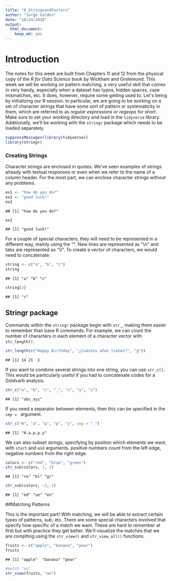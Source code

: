 ```yaml
---
title: "8_StringsandFactors"
author: "Jorge Valdes"
date: "10/24/2018"
output: 
  html_document:
    keep_md: yes
---
```


# Introduction

The notes for this week are built from Chapters 11 and 12 from the physical copy of the _R for Data Science_ book by Wickham and Grolemund. This week we will be working on pattern matching, a very useful skill that comes in very handy, especially when a dataset has typos, hidden spaces, case mismatches, etc. It does, however, require some getting used to. Let's being by initializing our R session. In particular, we are going to be working on a set of character strings that have some sort of pattern or systematicity in them, which are referred to as _regular expressions_ or _regexps_ for short. Make sure to set your working directory and load in the `tidyverse` library. Additionally, we'll be working with the `stringr` package which needs to be loaded separately.


```r
suppressMessages(library(tidyverse))
library(stringr)
```

### Creating Strings

Character strings are enclosed in quotes. We've seen examples of strings already with textual responses or even when we refer to the name of a column header. For the most part, we can enclose character strings without any problems. 


```r
ex1 <- "how do you do?"
ex2 <- "good luck!"
ex1
```

```
## [1] "how do you do?"
```

```r
ex2
```

```
## [1] "good luck!"
```

For a couple of special characters, they will need to be represented in a different way, mainly using the "\". New lines are represented as "\n" and tabs are represented as "\t". To create a vector of characters, we would need to concatenate:


```r
string <- c("a", "b", "c")
string
```

```
## [1] "a" "b" "c"
```

```r
string[3]
```

```
## [1] "c"
```

## Stringr package

Commands within the `stringr` package begin with `str_`, making them easier to remember than base R commands. For example, we can count the number of characters in each element of a character vector with `str_length()`. 


```r
str_length(c("Happy Birthday", "¿Cuántos años tienes?", "g"))
```

```
## [1] 14 21  1
```

If you want to combine several strings into one string, you can use `str_c()`. This would be particularly useful if you had to concatenate codes for a Goldvarb analysis. 


```r
str_c("a", "b", "c", "_", "x", "y", "z")
```

```
## [1] "abc_xyz"
```

If you need a separator between elements, then this can be specified in the `sep = ` argument. 


```r
str_c("H", "a", "p", "p", "y", sep = ".")
```

```
## [1] "H.a.p.p.y"
```

We can also subset strings, specifying by position which elements we want, with `start` and `end` arguments. positive numbers count from the left edge, negative numbers from the right edge. 


```r
colors <- c("red", "blue", "green")
str_sub(colors, 1, 2)
```

```
## [1] "re" "bl" "gr"
```

```r
str_sub(colors, -2,-1)
```

```
## [1] "ed" "ue" "en"
```

##Matching Patterns

This is the important part! With matching, we will be able to extract certain types of patterns, sub, etc. There are some special characters involved that specify how specific of a match we want. These are hard to remember at first but with practice they get better. We'll visualize the matches that we are complting using the `str_view()` and `str_view_all()` functions. 


```r
fruits <- c("apple", "banana", "pear")
fruits
```

```
## [1] "apple"  "banana" "pear"
```

```r
#match "an"
str_view(fruits, "an")
```

<!--html_preserve--><div id="htmlwidget-37e5f9d0018349055b5d" style="width:960px;height:100%;" class="str_view html-widget"></div>
<script type="application/json" data-for="htmlwidget-37e5f9d0018349055b5d">{"x":{"html":"<ul>\n  <li>apple<\/li>\n  <li>b<span class='match'>an<\/span>ana<\/li>\n  <li>pear<\/li>\n<\/ul>"},"evals":[],"jsHooks":[]}</script><!--/html_preserve-->

Notice this is an exact match and it matches the first instance of "an". If we use a "." it searches for any character except a new line. 


```r
str_view(fruits, ".a.")
```

<!--html_preserve--><div id="htmlwidget-24a43ef05b79e9a3a4f3" style="width:960px;height:100%;" class="str_view html-widget"></div>
<script type="application/json" data-for="htmlwidget-24a43ef05b79e9a3a4f3">{"x":{"html":"<ul>\n  <li>apple<\/li>\n  <li><span class='match'>ban<\/span>ana<\/li>\n  <li>p<span class='match'>ear<\/span><\/li>\n<\/ul>"},"evals":[],"jsHooks":[]}</script><!--/html_preserve-->

There are special ways to handle special characters--but let's just stick to the basics for now. 

We can also specify edges to search from. These are ferred to as anchors. To indicate the left edge, use "^", for the right edge, use "$". 


```r
str_view(fruits, "^a")
```

<!--html_preserve--><div id="htmlwidget-ebfaec44f6df47fb7b0f" style="width:960px;height:100%;" class="str_view html-widget"></div>
<script type="application/json" data-for="htmlwidget-ebfaec44f6df47fb7b0f">{"x":{"html":"<ul>\n  <li><span class='match'>a<\/span>pple<\/li>\n  <li>banana<\/li>\n  <li>pear<\/li>\n<\/ul>"},"evals":[],"jsHooks":[]}</script><!--/html_preserve-->
Notice that this looks for an a from the beginning of a string. 


```r
str_view(fruits, "a$")
```

<!--html_preserve--><div id="htmlwidget-84abbae4e744858e2e2e" style="width:960px;height:100%;" class="str_view html-widget"></div>
<script type="application/json" data-for="htmlwidget-84abbae4e744858e2e2e">{"x":{"html":"<ul>\n  <li>apple<\/li>\n  <li>banan<span class='match'>a<\/span><\/li>\n  <li>pear<\/li>\n<\/ul>"},"evals":[],"jsHooks":[]}</script><!--/html_preserve-->
and note that this searches for an "a" from the end of the string. 

We can combine both for more specificity.


```r
desserts <- c("apple pie", "apple", "apple tart")
str_view(desserts, "^apple$")
```

<!--html_preserve--><div id="htmlwidget-81e1217cd3d9a9fdcb55" style="width:960px;height:100%;" class="str_view html-widget"></div>
<script type="application/json" data-for="htmlwidget-81e1217cd3d9a9fdcb55">{"x":{"html":"<ul>\n  <li>apple pie<\/li>\n  <li><span class='match'>apple<\/span><\/li>\n  <li>apple tart<\/li>\n<\/ul>"},"evals":[],"jsHooks":[]}</script><!--/html_preserve-->

###More specials

Here are some additional special matches. 

  * \d matches any digit
  * \s matches any whitespace, including space, tab, newline
  * [abc] matches a, b, or c
  * [^abc] matches anything but a, b, or c
  
We can use the "or" operator (the vertical pipe, "|") to select between options. 


```r
str_view(c("grey", "gray", "groy"), "gr(e|a)y")
```

<!--html_preserve--><div id="htmlwidget-d1a415015d9bb0086b00" style="width:960px;height:100%;" class="str_view html-widget"></div>
<script type="application/json" data-for="htmlwidget-d1a415015d9bb0086b00">{"x":{"html":"<ul>\n  <li><span class='match'>grey<\/span><\/li>\n  <li><span class='match'>gray<\/span><\/li>\n  <li>groy<\/li>\n<\/ul>"},"evals":[],"jsHooks":[]}</script><!--/html_preserve-->

##Repetition
We can also specify how many times a pattern can match with the following special characers.

  * ?: 0 or 1
  * +: 1 or more
  * *: 0 or more (often referred to as wildcard character)
  
Treat these matches as literal. Following an example from the book:


```r
x <- "1888 is the longest year in Roman numberals: MDCCCLXXXVIII"
x
```

```
## [1] "1888 is the longest year in Roman numberals: MDCCCLXXXVIII"
```

matching 0 or 1 "CCs":

```r
str_view(x, "CC?")
```

<!--html_preserve--><div id="htmlwidget-15f6e07da1cd58eff040" style="width:960px;height:100%;" class="str_view html-widget"></div>
<script type="application/json" data-for="htmlwidget-15f6e07da1cd58eff040">{"x":{"html":"<ul>\n  <li>1888 is the longest year in Roman numberals: MD<span class='match'>CC<\/span>CLXXXVIII<\/li>\n<\/ul>"},"evals":[],"jsHooks":[]}</script><!--/html_preserve-->
We found a "CC"" without a repetition so that matches the 0 criterion.


```r
str_view(x, "CC+")
```

<!--html_preserve--><div id="htmlwidget-b5129cd6bc897230f08a" style="width:960px;height:100%;" class="str_view html-widget"></div>
<script type="application/json" data-for="htmlwidget-b5129cd6bc897230f08a">{"x":{"html":"<ul>\n  <li>1888 is the longest year in Roman numberals: MD<span class='match'>CCC<\/span>LXXXVIII<\/li>\n<\/ul>"},"evals":[],"jsHooks":[]}</script><!--/html_preserve-->
Here, the match specifies a repetition of at least once, so the answer is now "CCC".


```r
str_view(x, "C[LX]+")
```

<!--html_preserve--><div id="htmlwidget-32211b4b6aac3d493254" style="width:960px;height:100%;" class="str_view html-widget"></div>
<script type="application/json" data-for="htmlwidget-32211b4b6aac3d493254">{"x":{"html":"<ul>\n  <li>1888 is the longest year in Roman numberals: MDCC<span class='match'>CLXXX<\/span>VIII<\/li>\n<\/ul>"},"evals":[],"jsHooks":[]}</script><!--/html_preserve-->
Here, we are looking for a sequence that begins with C, must contain an L and X, then the X must repeat at least once but can be more, so final answer is "CLXXX". These symbols can be used within patterns and parentheses can be used to group things together. 


```r
str_view(c("color","colour", "collar"), "colou?r")
```

<!--html_preserve--><div id="htmlwidget-8a6959a7df1cbbd02450" style="width:960px;height:100%;" class="str_view html-widget"></div>
<script type="application/json" data-for="htmlwidget-8a6959a7df1cbbd02450">{"x":{"html":"<ul>\n  <li><span class='match'>color<\/span><\/li>\n  <li><span class='match'>colour<\/span><\/li>\n  <li>collar<\/li>\n<\/ul>"},"evals":[],"jsHooks":[]}</script><!--/html_preserve-->

```r
str_view("banana", "ba(na)+")
```

<!--html_preserve--><div id="htmlwidget-e6f8ac6433341d4fd5be" style="width:960px;height:100%;" class="str_view html-widget"></div>
<script type="application/json" data-for="htmlwidget-e6f8ac6433341d4fd5be">{"x":{"html":"<ul>\n  <li><span class='match'>banana<\/span><\/li>\n<\/ul>"},"evals":[],"jsHooks":[]}</script><!--/html_preserve-->

We can specify precise repetition matches with curly braces {}

  * {n}: exactly n
  * {n,}: no or more
  * {,m}: at most m
  * {n,m}: between n and m
  

```r
str_view(x,"C{2}")
```

<!--html_preserve--><div id="htmlwidget-53c87d5f335a5bc840c2" style="width:960px;height:100%;" class="str_view html-widget"></div>
<script type="application/json" data-for="htmlwidget-53c87d5f335a5bc840c2">{"x":{"html":"<ul>\n  <li>1888 is the longest year in Roman numberals: MD<span class='match'>CC<\/span>CLXXXVIII<\/li>\n<\/ul>"},"evals":[],"jsHooks":[]}</script><!--/html_preserve-->
search for "C" matched exactly twice. 


```r
str_view(x, "C{2,}")
```

<!--html_preserve--><div id="htmlwidget-01a7558e748cec02f648" style="width:960px;height:100%;" class="str_view html-widget"></div>
<script type="application/json" data-for="htmlwidget-01a7558e748cec02f648">{"x":{"html":"<ul>\n  <li>1888 is the longest year in Roman numberals: MD<span class='match'>CCC<\/span>LXXXVIII<\/li>\n<\/ul>"},"evals":[],"jsHooks":[]}</script><!--/html_preserve-->
match "C" at least twice

## Match detection
We've covered some basics on _regexps_. There are definitely more advanced topics, but now we'll focus on what sorts of things we can do with _regexps_. To find matches and provide a logical vector, we can use `str_detect()`:


```r
str_detect(fruits, "e")
```

```
## [1]  TRUE FALSE  TRUE
```
i.e., does our string sequence contain an "e"?

Because the logical class is treated as a binary variable, TRUE == 1 and FALSE == 0, so we can sum and calculate means. 


```r
#words is a dataset with 1000 common words
#how many start with t? 

sum(str_detect(words, "^t"))
```

```
## [1] 65
```

```r
#what proportion of words end with a vowel?
mean(str_detect(words, "[aeiou]$"))
```

```
## [1] 0.2765306
```

So we can use `str_detect()` as a means to subset specific characteristics--imagine, how helpful this would with the database exercise that you conducted!


```r
str_subset(words, "x$") # search for all words ending in x
```

```
## [1] "box" "sex" "six" "tax"
```

If instead, the words are in a column of a data frame, then we can directly use `str_detect()` with `filter()`. 


```r
df <- tibble(word = words, i = seq_along(word))

df %>% 
  filter(str_detect(words, "x$"))
```

```
## # A tibble: 4 x 2
##   word      i
##   <chr> <int>
## 1 box     108
## 2 sex     747
## 3 six     772
## 4 tax     841
```

`str_count` instead tells you how many matches there are--something that can be useful for descriptives. 


```r
str_count(fruits, "a")
```

```
## [1] 1 3 1
```

```r
#on average how many vowels per word?
mean(str_count(words, "[aeiou]"))
```

```
## [1] 1.991837
```

And we can use this with `mutate` in a data frame.


```r
df %>% 
  mutate(
    vowels = str_count(word, "[aeiou]"),
    consonants = str_count(word, "[^aeiou]")
  )
```

```
## # A tibble: 980 x 4
##    word         i vowels consonants
##    <chr>    <int>  <int>      <int>
##  1 a            1      1          0
##  2 able         2      2          2
##  3 about        3      3          2
##  4 absolute     4      4          4
##  5 accept       5      2          4
##  6 account      6      3          4
##  7 achieve      7      4          3
##  8 across       8      2          4
##  9 act          9      1          2
## 10 active      10      3          3
## # ... with 970 more rows
```

*See exercises on p. 211*

## Extracting matches

We are going to use a more complex dataset (like a corpus) to show examples with match extraction. 


```r
length(sentences)
```

```
## [1] 720
```

```r
head(sentences)
```

```
## [1] "The birch canoe slid on the smooth planks." 
## [2] "Glue the sheet to the dark blue background."
## [3] "It's easy to tell the depth of a well."     
## [4] "These days a chicken leg is a rare dish."   
## [5] "Rice is often served in round bowls."       
## [6] "The juice of lemons makes fine punch."
```

We can search for any sentences with colors in them. First, let's create a vector of color words.


```r
colors <- c("red", "orange", "yellow", "green", "blue", "purple")
#to create a regular expression, we can collapse the vector into a singular expression with vertical pipes to indicate "or"
color_match <- str_c(colors, collapse = "|")
color_match
```

```
## [1] "red|orange|yellow|green|blue|purple"
```



```r
has_color <- str_subset(sentences, color_match)
matches <- str_extract(has_color, color_match)
head(matches)
```

```
## [1] "blue" "blue" "red"  "red"  "red"  "blue"
```

This will only extract the first match. To get all matches, we'll need to use `str_extract_all()`, which returns a list (a more complex data structure).


```r
more <- sentences[str_count(sentences, color_match) > 1]
str_view_all(more, color_match)
```

<!--html_preserve--><div id="htmlwidget-893d634498ec93ffc555" style="width:960px;height:100%;" class="str_view html-widget"></div>
<script type="application/json" data-for="htmlwidget-893d634498ec93ffc555">{"x":{"html":"<ul>\n  <li>It is hard to erase <span class='match'>blue<\/span> or <span class='match'>red<\/span> ink.<\/li>\n  <li>The <span class='match'>green<\/span> light in the brown box flicke<span class='match'>red<\/span>.<\/li>\n  <li>The sky in the west is tinged with <span class='match'>orange<\/span> <span class='match'>red<\/span>.<\/li>\n<\/ul>"},"evals":[],"jsHooks":[]}</script><!--/html_preserve-->

```r
str_extract_all(more, color_match)
```

```
## [[1]]
## [1] "blue" "red" 
## 
## [[2]]
## [1] "green" "red"  
## 
## [[3]]
## [1] "orange" "red"
```

### Grouped matches
We can also group matches together. This is helpful when maybe you only know one piece of your pattern. In this case, we'll extract nouns from the sentences data set but selecting words that follow "a" or "the". To do this, we'll need to figure out a creative way to select the next word. Here, we are specifiying that following "a" or "the", we want a sequence of at least 1 character that is not a space. 


```r
noun <- "(a|the) ([^ ]+)"

has_noun <- sentences %>% 
  str_subset(noun) %>% 
  head(10)

has_noun %>% 
  str_extract(noun) #gives full match
```

```
##  [1] "the smooth" "the sheet"  "the depth"  "a chicken"  "the parked"
##  [6] "the sun"    "the huge"   "the ball"   "the woman"  "a helps"
```

```r
has_noun %>% 
  str_match(noun) #this instead produces a matrix
```

```
##       [,1]         [,2]  [,3]     
##  [1,] "the smooth" "the" "smooth" 
##  [2,] "the sheet"  "the" "sheet"  
##  [3,] "the depth"  "the" "depth"  
##  [4,] "a chicken"  "a"   "chicken"
##  [5,] "the parked" "the" "parked" 
##  [6,] "the sun"    "the" "sun"    
##  [7,] "the huge"   "the" "huge"   
##  [8,] "the ball"   "the" "ball"   
##  [9,] "the woman"  "the" "woman"  
## [10,] "a helps"    "a"   "helps"
```

There is a similar function `extract()` from the `tidyr` package that works like `str_match()` but where it's all kept in a data frame and the results are placed in their own columns:


```r
tibble(sentence = sentences) %>% 
  extract(
    sentence, c("article", "noun"), #named columns
    "(a|the) ([^ ])",
    remove = FALSE #necessary to retain empty matches as well
  )
```

```
## # A tibble: 720 x 3
##    sentence                                    article noun 
##    <chr>                                       <chr>   <chr>
##  1 The birch canoe slid on the smooth planks.  the     s    
##  2 Glue the sheet to the dark blue background. the     s    
##  3 It's easy to tell the depth of a well.      the     d    
##  4 These days a chicken leg is a rare dish.    a       c    
##  5 Rice is often served in round bowls.        <NA>    <NA> 
##  6 The juice of lemons makes fine punch.       <NA>    <NA> 
##  7 The box was thrown beside the parked truck. the     p    
##  8 The hogs were fed chopped corn and garbage. <NA>    <NA> 
##  9 Four hours of steady work faced us.         <NA>    <NA> 
## 10 Large size in stockings is hard to sell.    <NA>    <NA> 
## # ... with 710 more rows
```


### Backreferences
Using the parentheses, we also create distinct groups, which can be matched by position using backreferencing. We use "\" with a number to establish the reference, but becase "\" is a special character, you need another "\" in front of it to be understood within the regular expression. This is known as _escaping_.  



```r
fruit <- c("banana", "coconut", "cucumber", "jujube", "papaya", "salal berry")
str_view_all(fruit, "(..)\\1")
```

<!--html_preserve--><div id="htmlwidget-783bb5f22337527d5de1" style="width:960px;height:100%;" class="str_view html-widget"></div>
<script type="application/json" data-for="htmlwidget-783bb5f22337527d5de1">{"x":{"html":"<ul>\n  <li>b<span class='match'>anan<\/span>a<\/li>\n  <li><span class='match'>coco<\/span>nut<\/li>\n  <li><span class='match'>cucu<\/span>mber<\/li>\n  <li><span class='match'>juju<\/span>be<\/li>\n  <li><span class='match'>papa<\/span>ya<\/li>\n  <li>s<span class='match'>alal<\/span> berry<\/li>\n<\/ul>"},"evals":[],"jsHooks":[]}</script><!--/html_preserve-->
See exercises on p. 207.

### Replacement
I use this a lot whenever I notice any typos in my dataset. `str_replace()` will replace the first element. `str_replace_all()` will replace all matching elements. 


```r
x <- c("apple", "pear", "banana")
str_replace(x, "[aeiou]", "-")
```

```
## [1] "-pple"  "p-ar"   "b-nana"
```

```r
str_replace_all(x, "[aeiou]", "-")
```

```
## [1] "-ppl-"  "p--r"   "b-n-n-"
```

We can also do multiple replacements by enclosing with `c()`:


```r
z <- c("1 house", "2 cars", "3 people")
str_replace_all(z, c("1" = "one", "2" = "two", "3" = "three"))
```

```
## [1] "one house"    "two cars"     "three people"
```

With backreferencing, we can also make changes that are based on position. In the following example, we are switching the order of the 2nd and 3rd words.


```r
sentences %>% 
  str_replace("([^ ]+) ([^ ]+) ([^ ]+)", "\\1 \\3 \\2") %>% 
  head(5)
```

```
## [1] "The canoe birch slid on the smooth planks." 
## [2] "Glue sheet the to the dark blue background."
## [3] "It's to easy tell the depth of a well."     
## [4] "These a days chicken leg is a rare dish."   
## [5] "Rice often is served in round bowls."
```

We can use `str_split()` to split strings into smaller elements, like the text-to-columns feature in Excel. 


```r
sentences %>% 
  head(5) %>% 
  str_split(" ")
```

```
## [[1]]
## [1] "The"     "birch"   "canoe"   "slid"    "on"      "the"     "smooth" 
## [8] "planks."
## 
## [[2]]
## [1] "Glue"        "the"         "sheet"       "to"          "the"        
## [6] "dark"        "blue"        "background."
## 
## [[3]]
## [1] "It's"  "easy"  "to"    "tell"  "the"   "depth" "of"    "a"     "well."
## 
## [[4]]
## [1] "These"   "days"    "a"       "chicken" "leg"     "is"      "a"      
## [8] "rare"    "dish."  
## 
## [[5]]
## [1] "Rice"   "is"     "often"  "served" "in"     "round"  "bowls."
```

If you prefer for this to appear as a matrix (which could then be converted into a tiblle), then use the argument `simplify = TRUE`, which applies to other `stringr` functions. 


```r
sentences %>% 
  head(5) %>% 
  str_split(" ", simplify = TRUE)
```

```
##      [,1]    [,2]    [,3]    [,4]      [,5]  [,6]    [,7]    
## [1,] "The"   "birch" "canoe" "slid"    "on"  "the"   "smooth"
## [2,] "Glue"  "the"   "sheet" "to"      "the" "dark"  "blue"  
## [3,] "It's"  "easy"  "to"    "tell"    "the" "depth" "of"    
## [4,] "These" "days"  "a"     "chicken" "leg" "is"    "a"     
## [5,] "Rice"  "is"    "often" "served"  "in"  "round" "bowls."
##      [,8]          [,9]   
## [1,] "planks."     ""     
## [2,] "background." ""     
## [3,] "a"           "well."
## [4,] "rare"        "dish."
## [5,] ""            ""
```

Instead of splitting by patterns, we can also split by characters, lines, sentences, and word boundaries using `boundary()`. 


```r
i <- "This is a sentence. This is another sentence."
str_view_all(i, boundary("word"))
```

<!--html_preserve--><div id="htmlwidget-2c415b4164deb39fcccd" style="width:960px;height:100%;" class="str_view html-widget"></div>
<script type="application/json" data-for="htmlwidget-2c415b4164deb39fcccd">{"x":{"html":"<ul>\n  <li><span class='match'>This<\/span> <span class='match'>is<\/span> <span class='match'>a<\/span> <span class='match'>sentence<\/span>. <span class='match'>This<\/span> <span class='match'>is<\/span> <span class='match'>another<\/span> <span class='match'>sentence<\/span>.<\/li>\n<\/ul>"},"evals":[],"jsHooks":[]}</script><!--/html_preserve-->

```r
str_split(i, " ")[[1]]
```

```
## [1] "This"      "is"        "a"         "sentence." "This"      "is"       
## [7] "another"   "sentence."
```

```r
str_split(i, boundary("word"))[[1]]
```

```
## [1] "This"     "is"       "a"        "sentence" "This"     "is"      
## [7] "another"  "sentence"
```

Some useful base R functions that use regexps. 

```r
## this is to search in global environment of R
apropos("replace")
```

```
## [1] "%+replace%"       "replace"          "replace_na"      
## [4] "setReplaceMethod" "str_replace"      "str_replace_all" 
## [7] "str_replace_na"   "theme_replace"
```

```r
## this is to search in directory
head(dir(pattern = "\\.Rmd$"))
```

```
## [1] "0_IntroNotes.Rmd"                      
## [2] "1_MarkdownNotes.Rmd"                   
## [3] "2_ggplot2Notes.Rmd"                    
## [4] "3_dplyrNotes.Rmd"                      
## [5] "4_ExploratoryDataAnalysis_Notes_v2.Rmd"
## [6] "5_IntroStatsI.Rmd"
```

# Factors

As we've discussed in class, _factors_ are a special class of characters that are treated as categorical variables (i.e., a limited and repeated number of values or categories). Notice that working within the `tidyverse` means that the default action with strings is to treat them as _characters_. However, there are some special `tidyverse`-like functions that we can use with the `forcats` package. This needs to be uploaded separately into your R session. 


```r
library(forcats)
```

We can create a factor by specifying that we want a factor and also including the possible _levels_. We can include the levels in the order that we want (if there is an inherent order), otherwise, the default behavior is to treat levels as in alphabetical order. 


```r
x1 <- c("Dec", "Apr", "Jan", "Mar", "Jon")
```

Of course, when creating factors (or reading in a variable that should be treated as factors), it's possible to accidentally have typos. When we specify our levels, anything that is not in the list will be treated as NA; we can also ask for the error to be specified by using `parse_factor()`. 


```r
#levels
month_levels <- c("Jan", "Feb", "Mar", "Apr", "May", "Jun", "Jul", "Aug", "Sep", "Oct", "Nov", "Dec")

#create factor
y1 <- factor(x1, levels = month_levels)
y1
```

```
## [1] Dec  Apr  Jan  Mar  <NA>
## Levels: Jan Feb Mar Apr May Jun Jul Aug Sep Oct Nov Dec
```

Notice that our mispelled month "Jon" was changed to an NA. 


```r
y2 <- parse_factor(x1, levels = month_levels)
```

```
## Warning: 1 parsing failure.
## row # A tibble: 1 x 4 col     row   col expected           actual expected   <int> <int> <chr>              <chr>  actual 1     5    NA value in level set Jon
```

To access levels, just use `levels()`. 


```r
levels(y2)
```

```
##  [1] "Jan" "Feb" "Mar" "Apr" "May" "Jun" "Jul" "Aug" "Sep" "Oct" "Nov"
## [12] "Dec"
```

We are going to practice some additional functions with a built-in dataset called `gss_cat`. 


```r
gss_cat
```

```
## # A tibble: 21,483 x 9
##     year marital         age race  rincome  partyid  relig  denom  tvhours
##    <int> <fct>         <int> <fct> <fct>    <fct>    <fct>  <fct>    <int>
##  1  2000 Never married    26 White $8000 t… Ind,nea… Prote… South…      12
##  2  2000 Divorced         48 White $8000 t… Not str… Prote… Bapti…      NA
##  3  2000 Widowed          67 White Not app… Indepen… Prote… No de…       2
##  4  2000 Never married    39 White Not app… Ind,nea… Ortho… Not a…       4
##  5  2000 Divorced         25 White Not app… Not str… None   Not a…       1
##  6  2000 Married          25 White $20000 … Strong … Prote… South…      NA
##  7  2000 Never married    36 White $25000 … Not str… Chris… Not a…       3
##  8  2000 Divorced         44 White $7000 t… Ind,nea… Prote… Luthe…      NA
##  9  2000 Married          44 White $25000 … Not str… Prote… Other        0
## 10  2000 Married          47 White $25000 … Strong … Prote… South…       3
## # ... with 21,473 more rows
```

Remember that we can get an idea of the factors by using `count()` or by pltting with a bar chart. 


```r
gss_cat %>% 
  count(race)
```

```
## # A tibble: 3 x 2
##   race      n
##   <fct> <int>
## 1 Other  1959
## 2 Black  3129
## 3 White 16395
```


```r
ggplot(gss_cat, aes(race)) +
  geom_bar()
```

![](8_StringsandFactors_files/figure-html/race_graph-1.png)<!-- -->

If we want to visualize levels that didn't have any values (useful for exploratory purposes), then we can add the argument `drop = FALSE` within our scale. 


```r
ggplot(gss_cat, aes(race)) +
  geom_bar() +
  scale_x_discrete(drop = FALSE)
```

![](8_StringsandFactors_files/figure-html/drop_graph-1.png)<!-- -->

There are 2 common operations that we will want to manipulate with factors:

1. reordering the levels of the factor
2. changing the values of levels

### Reordering

It is very common that for purposes of visualizations, we may need to reorder the levels. Example: let's plot the average number of hours watching TV across religions.


```r
relig <- gss_cat %>% 
  group_by(relig) %>% 
  summarize(
    age = mean(age, na.rm = TRUE),
    tvhours = mean(tvhours, na.rm = TRUE),
    n = n()
  )

ggplot(relig, aes(tvhours, relig)) +
  geom_point()
```

![](8_StringsandFactors_files/figure-html/TV_religion-1.png)<!-- -->

This graph is not so easy to see. However, if we reorder the graph based on actual hours watched, it could improve the readability of the plot. We can use the `fct_reorder()` command to do this.


```r
ggplot(relig, aes(tvhours, fct_reorder(relig, tvhours))) +
  geom_point()
```

![](8_StringsandFactors_files/figure-html/reorder_in_graph-1.png)<!-- -->

Notice that the first argument was the factor and the second was how to reorder (which use the numeric values of tv watching). We could also simply reorder by using `mutate()` to change the order within the data frame itself. 


```r
relig %>% 
  mutate(relig = fct_reorder(relig, tvhours)) %>% 
  ggplot(aes(tvhours, relig)) +
  geom_point()
```

![](8_StringsandFactors_files/figure-html/reorder_with_mutate-1.png)<!-- -->

Let's compare another example. This time grouping by income.


```r
rincome <- gss_cat %>% 
  group_by(rincome) %>% 
  summarize(
    age = mean(age, na.rm = TRUE),
    tvhours = mean(tvhours, na.rm = TRUE), 
    n = n()
  )

ggplot(rincome, aes(age, fct_reorder(rincome, age))) +
  geom_point()
```

![](8_StringsandFactors_files/figure-html/income_age-1.png)<!-- -->

Here, we similarly reorderd according to the the mean(age) of a person but now, this doesn't make too much sense, given that the factor (income) has an inherent value (i.e., it is an ordinal factor). We want to preserve the ordinal nature of this factor. We can use `relevel()` to do so, which also allows us to pull specific levels to the beginning of the factor. 


```r
ggplot(rincome, aes(age, fct_relevel(rincome, "Not applicable"))) +
  geom_point()
```

![](8_StringsandFactors_files/figure-html/relevel-1.png)<!-- -->

There are 2 more ways of reordering that are useful for graphs. `fct_reorder2()` does the reordering by largest x values. 


```r
by_age <- gss_cat %>% 
  filter(!is.na(age)) %>% 
  group_by(age, marital) %>% 
  count() %>% 
  group_by(age) %>% 
  mutate(sum = sum(n), prop = n/sum)

ggplot(by_age, aes(age, prop, color = marital)) +
  geom_line(na.rm = TRUE)
```

![](8_StringsandFactors_files/figure-html/reorder2_ex-1.png)<!-- -->

```r
ggplot(by_age, aes(age, prop, color = fct_reorder2(marital, age, prop))) +
  geom_line() +
  labs(color = "marital")
```

![](8_StringsandFactors_files/figure-html/reorder2_ex-2.png)<!-- -->

For bar plots, we can also use `fct_infreq()` which orders according to increasing frequency. This can be combined with `fct_rev()` to prsent in reverse order. 


```r
gss_cat %>% 
  mutate(marital = marital %>% fct_infreq() %>% fct_rev()) %>% 
  ggplot(aes(marital)) +
  geom_bar()
```

![](8_StringsandFactors_files/figure-html/reverse_freq-1.png)<!-- -->

### Modifying levels

This is useful for recoding labels, which will often be necessary for presentations and publications. This also allows us to collapse various levels. Let's look at party id:


```r
gss_cat %>% count(partyid)
```

```
## # A tibble: 10 x 2
##    partyid                n
##    <fct>              <int>
##  1 No answer            154
##  2 Don't know             1
##  3 Other party          393
##  4 Strong republican   2314
##  5 Not str republican  3032
##  6 Ind,near rep        1791
##  7 Independent         4119
##  8 Ind,near dem        2499
##  9 Not str democrat    3690
## 10 Strong democrat     3490
```

The levels are inconsistent and highly abbreviated. We can change this with `fct_recode()`. 


```r
gss_cat %>% 
  mutate(partyid = fct_recode(partyid,
    "Republican, strong"  = "Strong republican",
    "Republican, weak"  = "Not str republican",
    "Independent, near rep" = "Ind,near rep",
    "Independent, near dem" = "Ind,near dem",
    "Democrat, weak" = "Not str democrat",
    "Democrat, strong" = "Strong democrat"
  )) %>% 
  count(partyid)
```

```
## # A tibble: 10 x 2
##    partyid                   n
##    <fct>                 <int>
##  1 No answer               154
##  2 Don't know                1
##  3 Other party             393
##  4 Republican, strong     2314
##  5 Republican, weak       3032
##  6 Independent, near rep  1791
##  7 Independent            4119
##  8 Independent, near dem  2499
##  9 Democrat, weak         3690
## 10 Democrat, strong       3490
```

